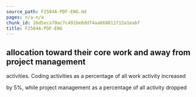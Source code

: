 ```yaml
---
source_path: F2504A-PDF-ENG.md
pages: n/a-n/a
chunk_id: 26d5eca70ac7c491be6ddf4aa668811f12a1eabf
title: F2504A-PDF-ENG
---
```

## allocation toward their core work and away from project management

activities. Coding activities as a percentage of all work activity increased

by 5%, while project management as a percentage of all activity dropped
